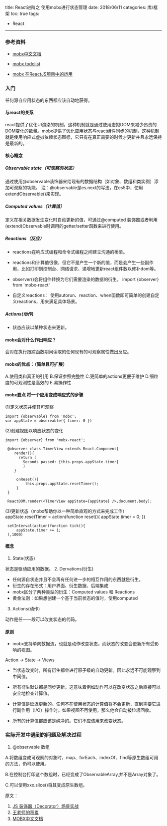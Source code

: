 title: React进阶之 使用mobx进行状态管理
date: 2018/06/11
categories: 库/框架
toc: true
tags:
  - React
---

### 参考资料

- [mobx中文文档](http://cn.mobx.js.org/)

- [mobx todolist](https://codesandbox.io/s/2vmzpM0wK)

- [mobx 在ReactJS项目中的运用](https://blog.csdn.net/u012125579/article/details/69400169)

<!--more-->

### 入门
任何源自应用状态的东西都应该自动地获得。

#### 与react的关系
react提供了优化UI渲染的机制，这种机制就是通过使用虚拟DOM来减少昂贵的DOM变化的数量。mobx提供了优化应用状态与react组件同步的机制，这种机制就是使用响应式虚拟依赖状态图标，它只有在真正需要的时候才更新并且永远保持是最新的。

#### 核心概念
##### Observable state（可观察的状态）

 通过使用@observable装饰器来给现有的数据结构（如对象、数组和类实例）添加可观察的功能。
 注：@observable是es.next的写法，在es5中，使用extendObservable()来实现。

##### Computed values（计算值）

 定义在相关数据发生变化时自动更新的值，可通过@computed 装饰器或者利用(extend)Observable时调用的getter/setter函数来进行使用。

##### Reactions（反应）
- reactions在响应式编程和命令式编程之间建立沟通的桥梁。

- reactions和计算值很像，但它不是产生一个新的值，而是会产生一些副作用，比如打印到控制台、网络请求、递增地更新react组件数以修补dom等。

- observer()会将组件转换为它们需要渲染的数据的衍生。
  import {observer} from 'mobx-react'
- 自定义reactions：
  使用autorun、reaction、when函数即可简单的创建自定义reactions，用来满足具体场景。
##### Actions(动作)
- 状态应该以某种状态来更新。

#### mobx会对什么作出响应？

会对在执行跟踪函数期间读取的任何现有的可观察属性做出反应。

#### mobx的优点：（简单且可扩展）

A.使用类和真正的引用 B.保证参照完整性 C.更简单的actions更便于维护 D.细粒度的可观测性是高效的 E.易操作性

#### mobx要点 将一个应用变成响应式的步骤
(1)定义状态并使其可观察
```
import {observable} from 'mobx';
var appState = observable({ timer: 0 })
```

(2)创建视图以响应状态的变化
```
import {observer} from 'mobx-react';

 @observer class TimerView extends React.Component{
    render(){
      return (
        Seconds passed: {this.props.appState.timer}
        )
    }

     onReset(){
         this.props.appState.resetTimer();
     }
 }

 ReactDOM.render(<TimerView appState={appState} />,document.body);
 ```
(3)更新状态（mobx帮助你以一种简单直观的方式来完成工作） appState.resetTimer = action(function reset(){ appState.timer = 0; })
```
 setInterval(action(function tick(){
     appState.timer += 1;
 ),1000)
 ```
#### 概念

1. State(状态)

 状态是驱动应用的数据。
2. Dervations(衍生)

- 任何源自状态并且不会再有任何进一步的相互作用的东西就是衍生。
- 衍生的存在形式：用户界面、衍生数据、后端集成
- mobx区分了两种类型的衍生：Computed values 和 Reactions
- 黄金法则：如果想创建一个基于当前状态的值时，使用computed
3. Actions(动作)

 动作是任一一段可以改变状态的代码。
#### 原则

- mobx支持单向数据流，也就是动作改变状态，而状态的改变会更新所有受影响的视图。

 Action -> State -> Views
- 当状态改变时，所有衍生都会进行原子级的自动更新。因此永远不可能观察到中间值。

- 所有衍生默认都是同步更新。这意味着例如动作可以在改变状态之后直接可以安全地检查计算值。

- 计算值是延迟更新的。任何不在使用状态的计算值将不会更新，直到需要它进行副作用（I/O）操作时。如果视图不再使用，那么他会自动被垃圾回收。

- 所有的计算值都应该是纯净的。它们不应该用来改变状态。

### 实际开发中遇到的问题及解决过程

1.  @observable 数组

 A.将数组变成可观察的对象时，map、forEach、indexOf、find等原生数组可用的方法，仍可以使用。

 B.在控制台打印这个数组时，已经变成了ObservableArray,并不是Array对象了。

 C.可以使用xxx.slice()将其变成原生数组。

原文：
1. [JS 装饰器（Decorator）场景实战](https://juejin.im/post/59f1c484f265da431c6f8940)
2. [王老师的积累](https://github.com/wang-qingqing/accumulate/blob/f5779c2a734420200a34531d2ad7bdcfd91bd0ec/%E6%A1%86%E6%9E%B6%E7%B1%BB/REACT/React%E7%8A%B6%E6%80%81%E7%AE%A1%E7%90%86/%E5%85%B3%E4%BA%8EMobx.md)
3. [MOBX中文文档](https://gismanli.github.io/MobX-ZH/intro/overview.html)
